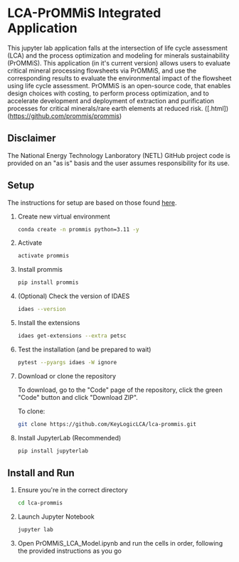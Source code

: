 # LCA-PrOMMiS Integrated Application
This jupyter lab application falls at the intersection of life cycle assessment (LCA) and the process optimization and modeling for minerals sustainability (PrOMMiS). This application (in it's current version) allows users to evaluate critical mineral processing flowsheets via PrOMMiS, and use the corresponding results to evaluate the environmental impact of the flowsheet using life cycle assessment. 
PrOMMiS is an open-source code, that enables design choices with costing, to perform process optimization, and to accelerate development and deployment of extraction and purification processes for critical minerals/rare earth elements at reduced risk. ([.html])(https://github.com/prommis/prommis)

## Disclaimer
The National Energy Technology Lanboratory (NETL) GitHub project code is provided on an "as is" basis and the user assumes responsibility for its use. 

## Setup

The instructions for setup are based on those found [here](https://idaes-pse.readthedocs.io/en/stable/tutorials/getting_started/mac_osx.html).

1. Create new virtual environment

    ```bash
    conda create -n prommis python=3.11 -y
    ```

2. Activate

    ```bash
    activate prommis
    ```

3. Install prommis

    ```bash
    pip install prommis
    ```

4. (Optional) Check the version of IDAES

    ```bash
    idaes --version
    ```

5. Install the extensions

    ```bash
    idaes get-extensions --extra petsc
    ```

6. Test the installation (and be prepared to wait)

    ```bash
    pytest --pyargs idaes -W ignore
    ```
    
7. Download or clone the repository

    To download, go to the "Code" page of the repository, click the green "Code" button and click "Download ZIP".

    To clone:
    ```bash
    git clone https://github.com/KeyLogicLCA/lca-prommis.git
    ```

8. Install JupyterLab (Recommended)

    ```bash
    pip install jupyterlab
    ```

## Install and Run

1. Ensure you're in the correct directory

    ```bash
    cd lca-prommis
    ```

2. Launch Jupyter Notebook

    ```bash
    jupyter lab
    ```

3. Open PrOMMiS_LCA_Model.ipynb and run the cells in order, following the provided instructions as you go

## 
